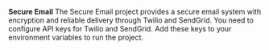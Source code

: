 **Secure Email**
The Secure Email project provides a secure email system with encryption and reliable delivery through Twilio and SendGrid.
You need to configure API keys for Twilio and SendGrid. Add these keys to your environment variables to run the project.
